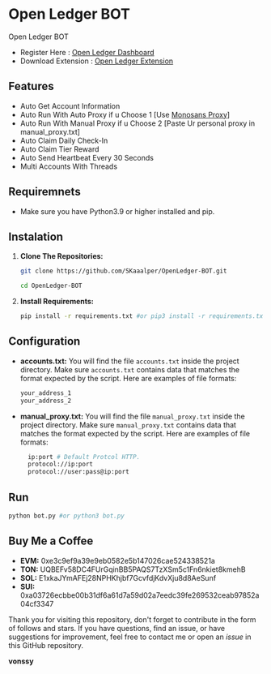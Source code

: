 # Open Ledger BOT
Open Ledger BOT

- Register Here : [Open Ledger Dashboard](https://testnet.openledger.xyz/?referral_code=vmgheiodeq)
- Download Extension : [Open Ledger Extension](https://chromewebstore.google.com/detail/openledger-node/ekbbplmjjgoobhdlffmgeokalelnmjjc)

## Features

  - Auto Get Account Information
  - Auto Run With Auto Proxy if u Choose 1 [Use [Monosans Proxy](https://raw.githubusercontent.com/monosans/proxy-list/main/proxies/all.txt)]
  - Auto Run With Manual Proxy if u Choose 2 [Paste Ur personal proxy in manual_proxy.txt]
  - Auto Claim Daily Check-In
  - Auto Claim Tier Reward
  - Auto Send Heartbeat Every 30 Seconds
  - Multi Accounts With Threads

## Requiremnets

- Make sure you have Python3.9 or higher installed and pip.

## Instalation

1. **Clone The Repositories:**
   ```bash
   git clone https://github.com/SKaaalper/OpenLedger-BOT.git
   ```
   ```bash
   cd OpenLedger-BOT
   ```

2. **Install Requirements:**
   ```bash
   pip install -r requirements.txt #or pip3 install -r requirements.txt
   ```

## Configuration

- **accounts.txt:** You will find the file `accounts.txt` inside the project directory. Make sure `accounts.txt` contains data that matches the format expected by the script. Here are examples of file formats:
  ```bash
  your_address_1
  your_address_2
  ```

- **manual_proxy.txt:** You will find the file `manual_proxy.txt` inside the project directory. Make sure `manual_proxy.txt` contains data that matches the format expected by the script. Here are examples of file formats:
  ```bash
    ip:port # Default Protcol HTTP.
    protocol://ip:port
    protocol://user:pass@ip:port
  ```

## Run

```bash
python bot.py #or python3 bot.py
```

## Buy Me a Coffee

- **EVM:** 0xe3c9ef9a39e9eb0582e5b147026cae524338521a
- **TON:** UQBEFv58DC4FUrGqinBB5PAQS7TzXSm5c1Fn6nkiet8kmehB
- **SOL:** E1xkaJYmAFEj28NPHKhjbf7GcvfdjKdvXju8d8AeSunf
- **SUI:** 0xa03726ecbbe00b31df6a61d7a59d02a7eedc39fe269532ceab97852a04cf3347

Thank you for visiting this repository, don't forget to contribute in the form of follows and stars.
If you have questions, find an issue, or have suggestions for improvement, feel free to contact me or open an *issue* in this GitHub repository.

**vonssy**
